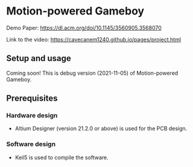 # Motion-powered Gameboy

<!-- English | [简体中文](./README.zh-CN.md) -->

<!-- ## System overview -->

<!-- ## Project structure -->

Demo Paper: https://dl.acm.org/doi/10.1145/3560905.3568070

Link to the video: https://cavecanem1240.github.io/pages/project.html

## Setup and usage

Coming soon! This is debug version (2021-11-05) of Motion-powered Gameboy. 

## Prerequisites
### Hardware design
- Altium Designer (version 21.2.0 or above) is used for the PCB design.
### Software design
- Keil5 is used to compile the software. 

